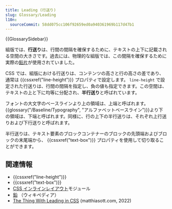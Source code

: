 ```yaml
---
title: Leading (行送り)
slug: Glossary/Leading
l10n:
  sourceCommit: 58dd075cc106f92659ed0a940361969b117d47b1
---
```


{{GlossarySidebar}}

組版では、**行送り**は、行間の間隔を確保するために、テキストの上下に記載される空間の大きさです。過去には、物理的な組版では、この間隔を確保するために実際の[鉛片](https://ja.wikipedia.org/wiki/鉛)が使用されていました。

CSS では、組版における行送りは、コンテンツの高さと行の高さの差であり、通常は {{cssxref("line-height")}} プロパティで設定します。 `line-height` で設定された行送りは、行間の間隔を指定し、負の値も指定できます。この空間は、テキストの上と下に均等に分配され、**半行送り**と呼ばれています。

フォントの大文字のベースラインより上の領域は、上端と呼ばれます。{{glossary("/Baseline/Typography", "アルファベットベースライン")}}より下の領域は、下端と呼ばれます。同様に、行の上下の半行送りは、それぞれ上行送りおよび下行送りと呼ばれます。

半行送りは、テキスト要素のブロックコンテナーのブロックの先頭端およびブロックの末尾端から、 {{cssxref("text-box")}} プロパティを使用して切り取ることができます。

## 関連情報

- {{cssxref("line-height")}}
- {{cssxref("text-box")}}
- [CSS インラインレイアウト](/ja/docs/Web/CSS/CSS_inline_layout)モジュール
- [鉛](https://ja.wikipedia.org/wiki/鉛) （ウィキペディア）
- [The Thing With Lead­ing in CSS](https://matthiasott.com/notes/the-thing-with-leading-in-css) (matthiasott.com, 2022)
